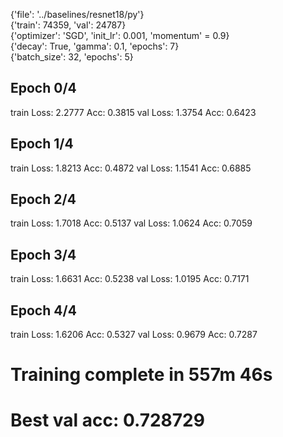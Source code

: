 {'file': '../baselines/resnet18/py'}<br>
{'train': 74359, 'val': 24787}<br>
{'optimizer': 'SGD', 'init_lr': 0.001, 'momentum' = 0.9}<br>
{'decay': True, 'gamma': 0.1, 'epochs': 7}<br>
{'batch_size': 32, 'epochs': 5}<br>


Epoch 0/4
----------
train Loss: 2.2777 Acc: 0.3815
val Loss: 1.3754 Acc: 0.6423

Epoch 1/4
----------
train Loss: 1.8213 Acc: 0.4872
val Loss: 1.1541 Acc: 0.6885

Epoch 2/4
----------
train Loss: 1.7018 Acc: 0.5137
val Loss: 1.0624 Acc: 0.7059

Epoch 3/4
----------
train Loss: 1.6631 Acc: 0.5238
val Loss: 1.0195 Acc: 0.7171

Epoch 4/4
----------
train Loss: 1.6206 Acc: 0.5327
val Loss: 0.9679 Acc: 0.7287

# Training complete in 557m 46s
# Best val acc: 0.728729
